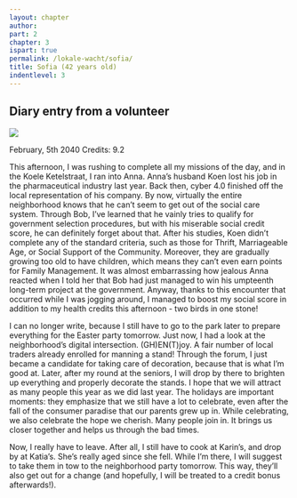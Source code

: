 ```yaml
---
layout: chapter
author: 
part: 2
chapter: 3
ispart: true
permalink: /lokale-wacht/sofia/
title: Sofia (42 years old)
indentlevel: 3
---
```


## Diary entry from a volunteer

<a href="{{ site.baseurl }}/images/Sofia.jpg" data-lightbox="Sofia"><img src="{{ site.baseurl }}/images/Sofia.jpg"></a>

February, 5th 2040
Credits: 9.2

This afternoon, I was rushing to complete all my missions of the day, and in the Koele Ketelstraat, I ran into Anna. Anna’s husband Koen lost his job in the pharmaceutical industry last year. Back then, cyber 4.0 finished off the local representation of his company. By now, virtually the entire neighborhood knows that he can’t seem to get out of the social care system. Through Bob, I’ve learned that he vainly tries to qualify for government selection procedures, but with his miserable social credit score, he can definitely forget about that. After his studies, Koen didn’t complete any of the standard criteria, such as those for Thrift, Marriageable Age, or Social Support of the Community. Moreover, they are gradually growing too old to have children, which means they can’t even earn points for Family Management. It was almost embarrassing how jealous Anna reacted when I told her that Bob had just managed to win his umpteenth long-term project at the government. Anyway, thanks to this encounter that occurred while I was jogging around, I managed to boost my social score in addition to my health credits this afternoon - two birds in one stone!

I can no longer write, because I still have to go to the park later to prepare everything for the Easter party tomorrow. Just now, I had a look at the neighborhood’s digital intersection. (GH)EN(T)joy. A fair number of local traders already enrolled for manning a stand! Through the forum, I just became a candidate for taking care of decoration, because that is what I’m good at. Later, after my round at the seniors, I will drop by there to brighten up everything and properly decorate the stands. I hope that we will attract as many people this year as we did last year. The holidays are important moments: they emphasize that we still have a lot to celebrate, even after the fall of the consumer paradise that our parents grew up in. While celebrating, we also celebrate the hope we cherish. Many people join in. It brings us closer together and helps us through the bad times.

Now, I really have to leave. After all, I still have to cook at Karin’s, and drop by at Katia’s. She’s really aged since she fell. While I’m there, I will suggest to take them in tow to the neighborhood party tomorrow. This way, they’ll also get out for a change (and hopefully, I will be treated to a credit bonus afterwards!).
